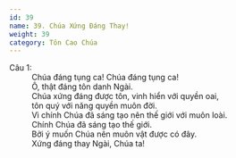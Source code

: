 ```yaml
---
id: 39
name: 39. Chúa Xứng Đáng Thay!
weight: 39
category: Tôn Cao Chúa
---
```

<dl><dt>Câu 1:</dt><dd data-verse="1">Chúa đáng tụng ca! Chúa đáng tụng ca! <br/>Ô, thật đáng tôn danh Ngài. <br/>Chúa xứng đáng được tôn, vinh hiển với quyền oai, <br/>tôn quý với năng quyền muôn đời. <br/>Vì chính Chúa đã sáng tạo nên thế giới với muôn loài. <br/>Chính Chúa đã sáng tạo thế giới. <br/>Bởi ý muốn Chúa nên muôn vật được có đây. <br/>Xứng đáng thay Ngài, Chúa ta! </dd></dl>

